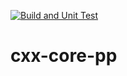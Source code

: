 [![Build and Unit Test](https://github.com/melton1968/cxx-core-pp/actions/workflows/build.yaml/badge.svg)](https://github.com/melton1968/cxx-core-pp/actions/workflows/build.yaml)

# cxx-core-pp
